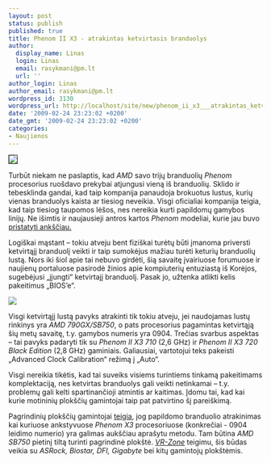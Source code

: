 ```yaml
---
layout: post
status: publish
published: true
title: Phenom II X3 - atrakintas ketvirtasis branduolys
author:
  display_name: Linas
  login: Linas
  email: rasykmani@pm.lt
  url: ''
author_login: Linas
author_email: rasykmani@pm.lt
wordpress_id: 3130
wordpress_url: http://localhost/site/new/phenom_ii_x3___atrakintas_ketvirtasis_branduolys/
date: '2009-02-24 23:23:02 +0200'
date_gmt: '2009-02-24 23:23:02 +0200'
categories:
- Naujienos
---
```

<div class="imgright"><img src="http://svarke.technews.lt/amd-phenom-x3.png" border="1" /></div>
<p>Turbūt niekam ne paslaptis, kad <i>AMD</i> savo trijų branduolių <i>Phenom</i> procesorius ruošdavo prekybai atjungusi vieną iš branduolių. Sklido ir tebesklinda gandai, kad taip kompanija panaudoja brokuotus lustus, kurių vienas branduolys kaista ar tiesiog neveikia. Visgi oficialiai kompanija teigia, kad taip tiesiog taupomos lėšos, nes nereikia kurti papildomų gamybos linijų. Ne išimtis ir naujausieji antros kartos <i>Phenom</i> modeliai, kurie jau buvo <a class="ns" href="http://technews.lt/tekstas/AMD_pristato_naujuosius_Phenom_II_AM3_lizdui.html;;"> pristatyti ankščiau. </a></p>
<p>Logiškai mąstant – tokiu atveju bent fiziškai turėtų būti įmanoma priversti ketvirtąjį branduolį veikti ir taip sumokėjus mažiau turėti keturių branduolių lustą. Nors iki šiol apie tai nebuvo girdėti, šią savaitę įvairiuose forumuose ir naujienų portaluose pasirodė žinios apie kompiuterių entuziastą iš Korėjos, sugebėjusi „įjungti“ ketvirtajį branduolį. Pasak jo, užtenka atlikti kelis pakeitimus „BIOS’e“. </p>
<p><img src="http://svarke.technews.lt/phenomx3_secret.jpg" /></p>
<p>Visgi ketvirtąjį lustą pavyks atrakinti tik tokiu atveju, jei naudojamas lustų rinkinys yra <i>AMD 790GX/SB750</i>, o pats procesorius pagamintas ketvirtąją šių metų savaitę, t.y. gamybos numeris yra 0904. Trečias svarbus aspektas – tai pavyks padaryti tik su <i>Phenom II X3 710</i> (2,6 GHz) ir <i>Phenom II X3 720 Black Edition</i> (2,8 GHz) gaminiais. Galiausiai, vartotojui teks pakeisti „Advanced Clock Calibration“ režimą į „Auto“. </p>
<p>Visgi nereikia tikėtis, kad tai suveiks visiems turintiems tinkamą pakeitimams komplektaciją, nes ketvirtas branduolys gali veikti netinkamai – t.y. problemų gali kelti spartinančioji atmintis ar kaitimas. Įdomu tai, kad kai kurie motininių plokščių gamintojai taip pat patvirtino šį pareiškimą.</p>
<p>Pagrindinių plokščių gamintojai <a class="ns" href="http://www.techpowerup.com/86200/Motherboard_Vendors_Confirm_Phenom_II_X3_Core_Unlock_Luck_Needed.html">teigia</a>, jog papildomo branduolio atrakinimas kai kuriuose ankstyvuose <i>Phenom X3</i> procesoriuose (konkrečiai - 0904 leidimo numerio) yra galimas aukščiau aprašytu metodu. Tam būtina <i>AMD SB750</i> pietinį tiltą turinti pagrindinė plokštė. <a class="ns" href="http://vr-zone.com/articles/board-makers-confirmed-phenom-ii-x3-unlocking/6629.html?doc=6629"><i>VR-Zone</i></a> teigimu, šis būdas veikia su <i>ASRock, Biostar, DFI, Gigabyte</i> bei kitų gamintojų plokštėmis.</p>
